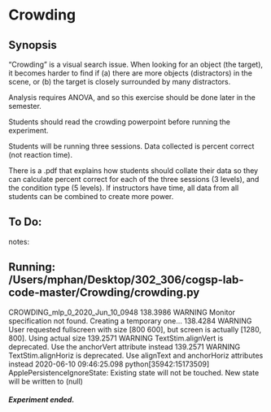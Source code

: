 # Crowding

## Synopsis

“Crowding” is a visual search issue. When looking for an object (the target), it becomes harder to find if (a) there are more objects (distractors) in the scene, or (b) the target is closely surrounded by many distractors. 

Analysis requires ANOVA, and so this exercise should be done later in the semester.

Students should read the crowding powerpoint before running the experiment. 

Students will be running three sessions. Data collected is percent correct (not reaction time). 

There is a .pdf that explains how students should collate their data so they can calculate percent correct for each of the three sessions (3 levels), and the condition type (5 levels). If instructors have time, all data from all students can be combined to create more power. 

## To Do:
notes:
## Running: /Users/mphan/Desktop/302_306/cogsp-lab-code-master/Crowding/crowding.py ##
CROWDING_mlp_0_2020_Jun_10_0948
138.3986     WARNING     Monitor specification not found. Creating a temporary one...
138.4284     WARNING     User requested fullscreen with size [800 600], but screen is actually [1280, 800]. Using actual size
139.2571     WARNING     TextStim.alignVert is deprecated. Use the anchorVert attribute instead
139.2571     WARNING     TextStim.alignHoriz is deprecated. Use alignText and anchorHoriz attributes instead
2020-06-10 09:46:25.098 python[35942:15173509] ApplePersistenceIgnoreState: Existing state will not be touched. New state will be written to (null)
##### Experiment ended. #####
